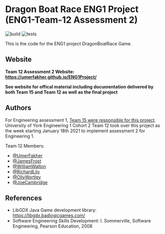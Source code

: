  # Dragon Boat Race ENG1 Project (ENG1-Team-12 Assessment 2)

![build](https://github.com/UmerFakher/ENG1Project/workflows/build/badge.svg)
![tests](https://github.com/UmerFakher/ENG1Project/workflows/tests/badge.svg)

 This is the code for the ENG1 project DragonBoatRace Game.
 
 ## Website
 
**Team 12 Assessment 2 Website: https://umerfakher.github.io/ENG1Project/**

**See website for offical material including documentation delivered by both Team 15 and Team 12 as well as the final project**

## Authors

For Engineering assessment 1, [Team 15 were responsible for this project](https://github.com/JoeWrieden/ENG1Project).
University of York Engineering 1 Cohort 2 Team 12 took over this project as the week starting January 18th 2021 to implement assessment 2 for Engineering 1.

Team 12 Members:

* [@UmerFakher](https://github.com/UmerFakher)
* [@JamesFrost](https://github.com/Fritzbox2000)
* [@WilliamWalton](https://github.com/wpw503)
* [@RichardLiiv](https://github.com/sumsare)
* [@OllyWortley](https://github.com/orw511)
* [@JoeCambridge](https://github.com/JoeCambridge)

## References

* LibGDX Java Game development library: https://libgdx.badlogicgames.com/
* Software Engineering Skills Development: I. Sommerville, Software Engineering, Pearson Education, 2008
